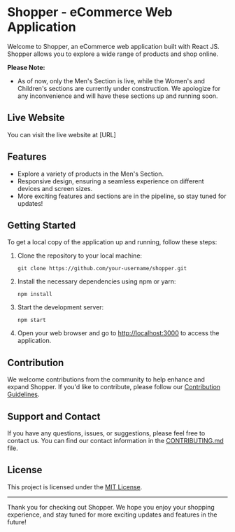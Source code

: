 
# Shopper - eCommerce Web Application

Welcome to Shopper, an eCommerce web application built with React JS. Shopper allows you to explore a wide range of products and shop online. 

**Please Note:** 
- As of now, only the Men's Section is live, while the Women's and Children's sections are currently under construction. We apologize for any inconvenience and will have these sections up and running soon.

## Live Website

You can visit the live website at [URL] 

## Features

- Explore a variety of products in the Men's Section.
- Responsive design, ensuring a seamless experience on different devices and screen sizes.
- More exciting features and sections are in the pipeline, so stay tuned for updates!

## Getting Started

To get a local copy of the application up and running, follow these steps:

1. Clone the repository to your local machine:
   ```
   git clone https://github.com/your-username/shopper.git
   ```

2. Install the necessary dependencies using npm or yarn:
   ```
   npm install
   ```

3. Start the development server:
   ```
   npm start
   ```

4. Open your web browser and go to [http://localhost:3000](http://localhost:3000) to access the application.

## Contribution

We welcome contributions from the community to help enhance and expand Shopper. If you'd like to contribute, please follow our [Contribution Guidelines](CONTRIBUTING.md).

## Support and Contact

If you have any questions, issues, or suggestions, please feel free to contact us. You can find our contact information in the [CONTRIBUTING.md](CONTRIBUTING.md) file.

## License

This project is licensed under the [MIT License](LICENSE.md).

---

Thank you for checking out Shopper. We hope you enjoy your shopping experience, and stay tuned for more exciting updates and features in the future!